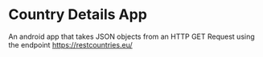 # Country Details App
An android app that takes JSON objects from an HTTP GET Request using the endpoint https://restcountries.eu/

